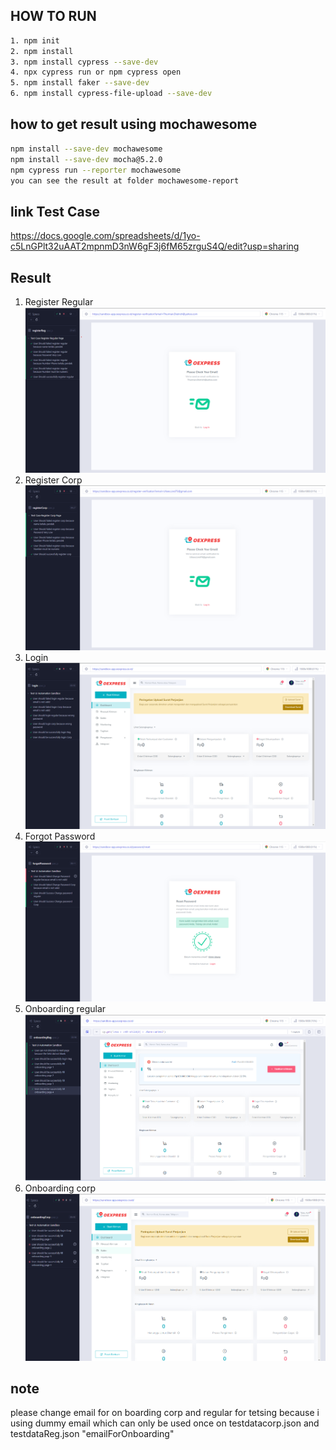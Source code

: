 ## HOW TO RUN
```bash 
1. npm init
2. npm install
3. npm install cypress --save-dev
4. npx cypress run or npm cypress open
5. npm install faker --save-dev
6. npm install cypress-file-upload --save-dev
```
## how to get result using mochawesome
```bash 
npm install --save-dev mochawesome
npm install --save-dev mocha@5.2.0
npm cypress run --reporter mochawesome
you can see the result at folder mochawesome-report
```

## link Test Case
https://docs.google.com/spreadsheets/d/1yo-c5LnGPlt32uAAT2mpnmD3nW6gF3j6fM65zrguS4Q/edit?usp=sharing

## Result
1. Register Regular 
![Alt text](image.png)
2. Register Corp
![Alt text](image-1.png)
3. Login
![Alt text](image-2.png)
4. Forgot Password
![Alt text](image-3.png)
5. Onboarding regular
![Alt text](image-6.png)
6. Onboarding corp
![Alt text](image-5.png)

## note
please change email for on boarding corp and regular for tetsing because i using dummy email which can only be used once on testdatacorp.json and testdataReg.json "emailForOnboarding"
